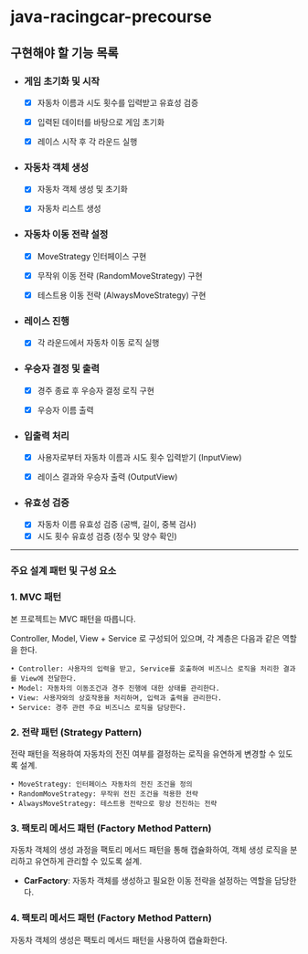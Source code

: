 # java-racingcar-precourse

## 구현해야 할 기능 목록

- ### 게임 초기화 및 시작
    - [x] 자동차 이름과 시도 횟수를 입력받고 유효성 검증
    - [x] 입력된 데이터를 바탕으로 게임 초기화
    - [x] 레이스 시작 후 각 라운드 실행
  

- ### 자동차 객체 생성
    - [x] 자동차 객체 생성 및 초기화
    - [x] 자동차 리스트 생성
  

- ### 자동차 이동 전략 설정
    - [x] MoveStrategy 인터페이스 구현
    - [x] 무작위 이동 전략 (RandomMoveStrategy) 구현
    - [x] 테스트용 이동 전략 (AlwaysMoveStrategy) 구현


- ### 레이스 진행
    - [x] 각 라운드에서 자동차 이동 로직 실행
  

- ### 우승자 결정 및 출력
    - [x] 경주 종료 후 우승자 결정 로직 구현
    - [x] 우승자 이름 출력
  

- ### 입출력 처리
    - [x] 사용자로부터 자동차 이름과 시도 횟수 입력받기 (InputView)
    - [x] 레이스 결과와 우승자 출력 (OutputView)
  

- ### 유효성 검증
    - [x] 자동차 이름 유효성 검증 (공백, 길이, 중복 검사)
    - [x] 시도 횟수 유효성 검증 (정수 및 양수 확인)

---
### 주요 설계 패턴 및 구성 요소

### 1. MVC 패턴

본 프로젝트는 MVC 패턴을 따릅니다. 

Controller, Model, View + Service 로 구성되어 있으며, 각 계층은 다음과 같은 역할을 한다.

	• Controller: 사용자의 입력을 받고, Service를 호출하여 비즈니스 로직을 처리한 결과를 View에 전달한다.
	• Model: 자동차의 이동조건과 경주 진행에 대한 상태를 관리한다.
	• View: 사용자와의 상호작용을 처리하며, 입력과 출력을 관리한다.
    • Service: 경주 관련 주요 비즈니스 로직을 담당한다.


### 2. 전략 패턴 (Strategy Pattern)

전략 패턴을 적용하여 자동차의 전진 여부를 결정하는 로직을 유연하게 변경할 수 있도록 설계.

	• MoveStrategy: 인터페이스 자동차의 전진 조건을 정의
	• RandomMoveStrategy: 무작위 전진 조건을 적용한 전략
	• AlwaysMoveStrategy: 테스트용 전략으로 항상 전진하는 전략


### 3. 팩토리 메서드 패턴 (Factory Method Pattern)

자동차 객체의 생성 과정을 팩토리 메서드 패턴을 통해 캡슐화하여, 객체 생성 로직을 분리하고 유연하게 관리할 수 있도록 설계.

- **CarFactory**: 자동차 객체를 생성하고 필요한 이동 전략을 설정하는 역할을 담당한다.


### 4. 팩토리 메서드 패턴 (Factory Method Pattern)

자동차 객체의 생성은 팩토리 메서드 패턴을 사용하여 캡슐화한다.

